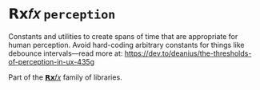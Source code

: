 # 𝗥𝘅𝑓𝑥 `perception`

Constants and utilities to create spans of time that are appropriate for human perception. Avoid hard-coding arbitrary constants for things like debounce intervals—read more at: https://dev.to/deanius/the-thresholds-of-perception-in-ux-435g


Part of the [𝗥𝘅𝑓𝑥](https://github.com/deanrad/rxfx) family of libraries.

